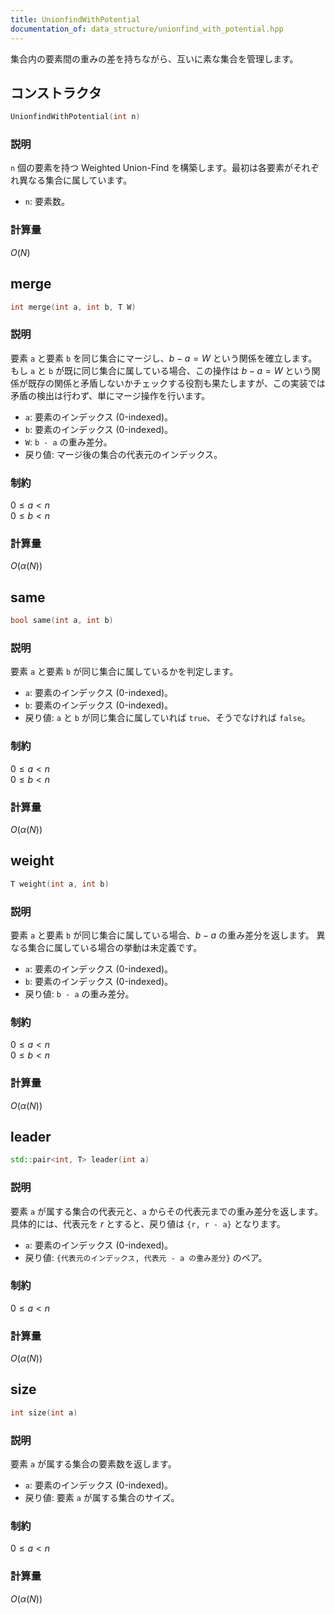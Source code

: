 ```yaml
---
title: UnionfindWithPotential
documentation_of: data_structure/unionfind_with_potential.hpp
---
```

集合内の要素間の重みの差を持ちながら、互いに素な集合を管理します。

## コンストラクタ

```cpp
UnionfindWithPotential(int n)
```

### 説明

`n` 個の要素を持つ Weighted Union-Find を構築します。最初は各要素がそれぞれ異なる集合に属しています。

- `n`: 要素数。

### 計算量

$O(N)$

## merge

```cpp
int merge(int a, int b, T W)
```

### 説明

要素 `a` と要素 `b` を同じ集合にマージし、$b - a = W$ という関係を確立します。
もし `a` と `b` が既に同じ集合に属している場合、この操作は $b - a = W$ という関係が既存の関係と矛盾しないかチェックする役割も果たしますが、この実装では矛盾の検出は行わず、単にマージ操作を行います。

- `a`: 要素のインデックス (0-indexed)。
- `b`: 要素のインデックス (0-indexed)。
- `W`: `b - a` の重み差分。
- 戻り値: マージ後の集合の代表元のインデックス。

### 制約

$0 \le a < n$ <br>
$0 \le b < n$

### 計算量

$O(\alpha(N))$

## same

```cpp
bool same(int a, int b)
```

### 説明

要素 `a` と要素 `b` が同じ集合に属しているかを判定します。

- `a`: 要素のインデックス (0-indexed)。
- `b`: 要素のインデックス (0-indexed)。
- 戻り値: `a` と `b` が同じ集合に属していれば `true`、そうでなければ `false`。

### 制約

$0 \le a < n$ <br>
$0 \le b < n$

### 計算量

$O(\alpha(N))$

## weight

```cpp
T weight(int a, int b)
```

### 説明

要素 `a` と要素 `b` が同じ集合に属している場合、$b - a$ の重み差分を返します。
異なる集合に属している場合の挙動は未定義です。

- `a`: 要素のインデックス (0-indexed)。
- `b`: 要素のインデックス (0-indexed)。
- 戻り値: `b - a` の重み差分。

### 制約

$0 \le a < n$ <br>
$0 \le b < n$

### 計算量

$O(\alpha(N))$

## leader

```cpp
std::pair<int, T> leader(int a)
```

### 説明

要素 `a` が属する集合の代表元と、`a` からその代表元までの重み差分を返します。
具体的には、代表元を $r$ とすると、戻り値は `{r, r - a}` となります。

- `a`: 要素のインデックス (0-indexed)。
- 戻り値: `{代表元のインデックス, 代表元 - a の重み差分}` のペア。

### 制約

$0 \le a < n$

### 計算量

$O(\alpha(N))$

## size

```cpp
int size(int a)
```

### 説明

要素 `a` が属する集合の要素数を返します。

- `a`: 要素のインデックス (0-indexed)。
- 戻り値: 要素 `a` が属する集合のサイズ。

### 制約

$0 \le a < n$

### 計算量

$O(\alpha(N))$
